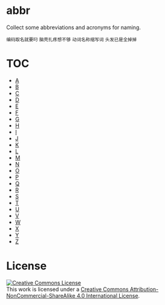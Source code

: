 # abbr


Collect some abbreviations and acronyms for naming.


`编码取名就要叼`
`脑壳扎疼想不够`
`动词名称缩写词`
`头发已是全掉掉`


# TOC

+ [A](A.md "A 索引")
+ [B](B.md "B 索引")
+ [C](C.md "C 索引")
+ [D](D.md "D 索引")
+ [E](E.md "E 索引")
+ [F](F.md "F 索引")
+ [G](G.md "G 索引")
+ [H](H.md "H 索引")
+ [I](I.md "I 索引")
+ [J](J.md "J 索引")
+ [K](K.md "K 索引")
+ [L](L.md "L 索引")
+ [M](M.md "M 索引")
+ [N](N.md "N 索引")
+ [O](O.md "O 索引")
+ [P](P.md "P 索引")
+ [Q](Q.md "Q 索引")
+ [R](R.md "R 索引")
+ [S](S.md "S 索引")
+ [T](T.md "T 索引")
+ [U](U.md "U 索引")
+ [V](V.md "V 索引")
+ [W](W.md "W 索引")
+ [X](X.md "X 索引")
+ [Y](Y.md "Y 索引")
+ [Z](Z.md "Z 索引")
 

# License

<a rel="license" href="http://creativecommons.org/licenses/by-nc-sa/4.0/"><img alt="Creative Commons License" style="border-width:0" src="https://i.creativecommons.org/l/by-nc-sa/4.0/88x31.png" /></a><br />This work is licensed under a <a rel="license" href="http://creativecommons.org/licenses/by-nc-sa/4.0/">Creative Commons Attribution-NonCommercial-ShareAlike 4.0 International License</a>.

